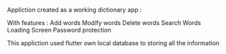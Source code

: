 Appliction created as a working dictionary app :

With features : Add words
                Modify words 
                Delete words
                Search Words
                Loading Screen
                Password protection

This appliction used flutter own local database to storing all the information

